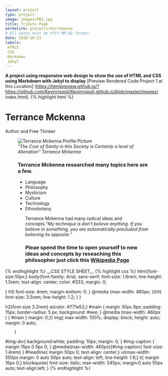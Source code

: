 ```yaml
---
layout: project
type: project
image: images/PR1.jpg
title: Tribute Page 
permalink: projects/micromouse
# All dates must be YYYY-MM-DD format!
date: 2020-10-21
labels:
 HTML5
 CSS
 Markdown
 Jekyl
---
```

 
 __A project using responsive web design to show the use of HTML and CSS using Markdown with Jekyl to display__
 [Preview Rendered Code Project 1 at this Location] (https://htmlpreview.github.io/?https://github.com/Kevinrispoli/Kevinrispoli.github.io/blob/master/images/            index.html).
 {% highlight html %}
 <!DOCTYPE html>
 <html lang="en" >
 <head>
  <meta charset="UTF-8">
  <title>TRIBUITE PAGE</title>
  <link rel="stylesheet" href="./style.css">

 </head>
 <body>
 <!-- partial:index.partial.html -->
 <main id=main>

 <h1 id="title">Terrance Mckenna</h1>
 <p>Author and Free Thinker</p>
 <figure id="img-div">
 <img
  id="image"
 src="http://www.wakingtimes.com/wp-content/uploads/2017/05/Cosmos-Terence-McKenna.jpg" 
    alt= "Terrance Mckenna Profile Picture"
  />
   <figcaption id="img-caption">
   <cite>  "The Cost of Sanity in this Society is Certainly a level of Alienation" Terrance Mckenna
     </cite>  </figcaption>
   <section id="tribute-info">
     <h3 id="headline"> Terrance Mckenna researched many topics here are a few.</h3>
     <ul>
       <li>Language</li>
       <li>Philosophy</li>
       <li>Mysticism</li>
       <li>Culture</li>
       <li>Technology</li>
       <li>Ethnobotany</li>
       <blockqkuote
                    cite=https://www.insightstate.com/quotes/terence-mckenna-quotes/#:~:text=50%20Terence%20Mckenna%20Quotes%20About%20Love%2C%20Culture%2C%20Dreams%2C,you%20take%20off%20your%20clothes.%20More%20items...%20>
         <p> Terrance Mckenna had many radical ideas and concepts.<cite>“My technique is don’t believe anything. If you believe in something, you are automatically  precluded from believing its opposite.”</cite> </p>
         </blockquote>
       <h3>Pleae spend the time to open yourself to new ideas and concepts by reseaching this philosopher just click this
          <a
            id="tribute-link"
            href="https://en.wikipedia.org/wiki/Terence_McKenna" target="_blank"
            >Wikipedia Page</a>
       </h3>
       </main>
 <!-- partial -->
   <script  src="./script.js"></script>

 </body>
 </html>
{% endhighlight %}
__CSS STYLE SHEET__
{% highlight css %}
html{font-size:10px;}
body{font-family: Arial, sans-serif;
     font-size: 1.6rem;
     line-height: 1.5rem;
     text-align: center;
     color: #333;
     margin: 0;
  
}
h1{ font-size: 4rem;
    margin-bottom: 0;
}
@media (max-width: 460px; ){h1{
        font-size: 3.5rem;
  line-height: 1.2; }
}
  
h2{font-size 3.2rem}
a{color: #771e52;}
#main { margin 30px 8px;
         padding: 15px;
          border-radius: 5 px;
          background: #eee;
           }
@media (max-width: 460px ) { #main { margin: 0;}}
img{ max-width: 100%;
     display: block;
      height: auto;
      margin: 0 auto;
  
        }
#img-div{
  background:white;
  padding: 10px;
  margin: 0;
}
#img-caption {
  margin 15px 0 5px 0;
}
@media(max-width: 460px){#img-caption{ font-size: 1.4rem}
        }
#headline{ margin 50px 0;
            text-align: center;}
ul{max-width: 550px 
    margin: 0 auto 50px auto;
     text-align: left; 
      line-height: 1.6;}
li{ margin 16px 0;}
blockquote{
  font-size: italic;
  max-width: 545px;
  margin:0 auto 50px auto;
  text-align:left;
}
{% endhighlight %}
